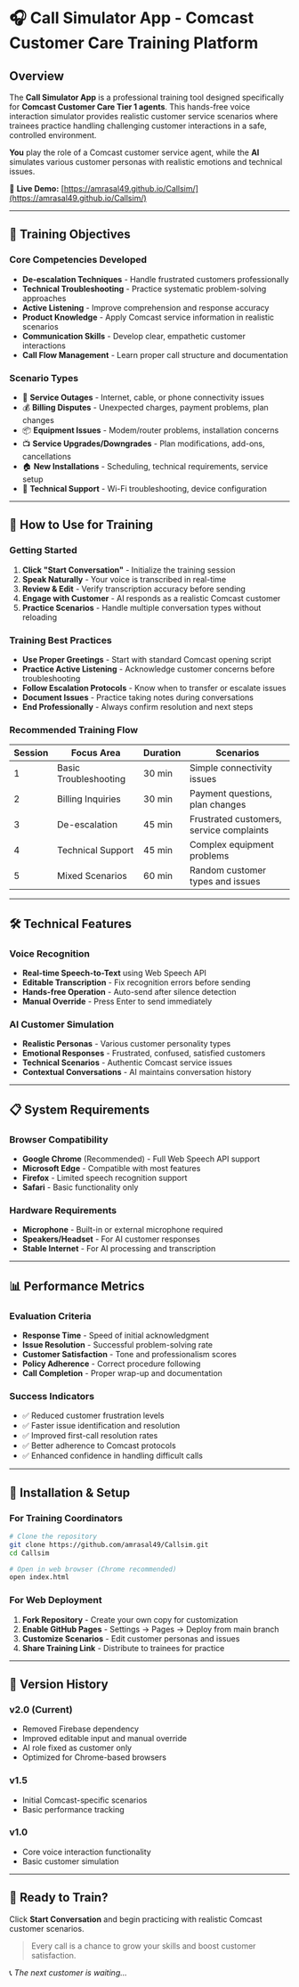 # 🎧 Call Simulator App - Comcast Customer Care Training Platform

## Overview

The **Call Simulator App** is a professional training tool designed specifically for **Comcast Customer Care Tier 1 agents**. This hands-free voice interaction simulator provides realistic customer service scenarios where trainees practice handling challenging customer interactions in a safe, controlled environment.

**You** play the role of a Comcast customer service agent, while the **AI** simulates various customer personas with realistic emotions and technical issues.

📍 **Live Demo:** [https://amrasal49.github.io/Callsim/](https://amrasal49.github.io/Callsim/)

---

## 🎯 Training Objectives

### Core Competencies Developed

* **De-escalation Techniques** - Handle frustrated customers professionally
* **Technical Troubleshooting** - Practice systematic problem-solving approaches
* **Active Listening** - Improve comprehension and response accuracy
* **Product Knowledge** - Apply Comcast service information in realistic scenarios
* **Communication Skills** - Develop clear, empathetic customer interactions
* **Call Flow Management** - Learn proper call structure and documentation

### Scenario Types

* 📡 **Service Outages** - Internet, cable, or phone connectivity issues
* 💰 **Billing Disputes** - Unexpected charges, payment problems, plan changes
* 📦 **Equipment Issues** - Modem/router problems, installation concerns
* 📺 **Service Upgrades/Downgrades** - Plan modifications, add-ons, cancellations
* 🏠 **New Installations** - Scheduling, technical requirements, service setup
* 🔧 **Technical Support** - Wi-Fi troubleshooting, device configuration

---

## 🚀 How to Use for Training

### Getting Started

1. **Click "Start Conversation"** - Initialize the training session
2. **Speak Naturally** - Your voice is transcribed in real-time
3. **Review & Edit** - Verify transcription accuracy before sending
4. **Engage with Customer** - AI responds as a realistic Comcast customer
5. **Practice Scenarios** - Handle multiple conversation types without reloading

### Training Best Practices

* **Use Proper Greetings** - Start with standard Comcast opening script
* **Practice Active Listening** - Acknowledge customer concerns before troubleshooting
* **Follow Escalation Protocols** - Know when to transfer or escalate issues
* **Document Issues** - Practice taking notes during conversations
* **End Professionally** - Always confirm resolution and next steps

### Recommended Training Flow

| Session | Focus Area            | Duration | Scenarios                                |
| ------- | --------------------- | -------- | ---------------------------------------- |
| 1       | Basic Troubleshooting | 30 min   | Simple connectivity issues               |
| 2       | Billing Inquiries     | 30 min   | Payment questions, plan changes          |
| 3       | De-escalation         | 45 min   | Frustrated customers, service complaints |
| 4       | Technical Support     | 45 min   | Complex equipment problems               |
| 5       | Mixed Scenarios       | 60 min   | Random customer types and issues         |

---

## 🛠️ Technical Features

### Voice Recognition

* **Real-time Speech-to-Text** using Web Speech API
* **Editable Transcription** - Fix recognition errors before sending
* **Hands-free Operation** - Auto-send after silence detection
* **Manual Override** - Press Enter to send immediately

### AI Customer Simulation

* **Realistic Personas** - Various customer personality types
* **Emotional Responses** - Frustrated, confused, satisfied customers
* **Technical Scenarios** - Authentic Comcast service issues
* **Contextual Conversations** - AI maintains conversation history

---

## 📋 System Requirements

### Browser Compatibility

* **Google Chrome** (Recommended) - Full Web Speech API support
* **Microsoft Edge** - Compatible with most features
* **Firefox** - Limited speech recognition support
* **Safari** - Basic functionality only

### Hardware Requirements

* **Microphone** - Built-in or external microphone required
* **Speakers/Headset** - For AI customer responses
* **Stable Internet** - For AI processing and transcription

---

## 📊 Performance Metrics

### Evaluation Criteria

* **Response Time** - Speed of initial acknowledgment
* **Issue Resolution** - Successful problem-solving rate
* **Customer Satisfaction** - Tone and professionalism scores
* **Policy Adherence** - Correct procedure following
* **Call Completion** - Proper wrap-up and documentation

### Success Indicators

* ✅ Reduced customer frustration levels
* ✅ Faster issue identification and resolution
* ✅ Improved first-call resolution rates
* ✅ Better adherence to Comcast protocols
* ✅ Enhanced confidence in handling difficult calls

---

## 🔧 Installation & Setup

### For Training Coordinators

```bash
# Clone the repository
git clone https://github.com/amrasal49/Callsim.git
cd Callsim

# Open in web browser (Chrome recommended)
open index.html
```

### For Web Deployment

1. **Fork Repository** - Create your own copy for customization
2. **Enable GitHub Pages** - Settings → Pages → Deploy from main branch
3. **Customize Scenarios** - Edit customer personas and issues
4. **Share Training Link** - Distribute to trainees for practice

---

## 📆 Version History

### v2.0 (Current)

* Removed Firebase dependency
* Improved editable input and manual override
* AI role fixed as customer only
* Optimized for Chrome-based browsers

### v1.5

* Initial Comcast-specific scenarios
* Basic performance tracking

### v1.0

* Core voice interaction functionality
* Basic customer simulation

---

## 🙌 Ready to Train?

Click **Start Conversation** and begin practicing with realistic Comcast customer scenarios.

> Every call is a chance to grow your skills and boost customer satisfaction.

📞 *The next customer is waiting...*
